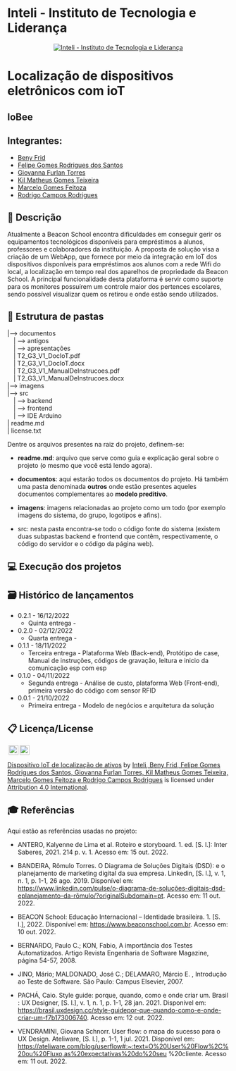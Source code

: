 # Inteli - Instituto de Tecnologia e Liderança 

<p align="center">
<a href= "https://www.inteli.edu.br/"><img src="https://www.inteli.edu.br/wp-content/uploads/2021/08/20172028/marca_1-2.png" alt="Inteli - Instituto de Tecnologia e Liderança" border="0"></a>
</p>

# Localização de dispositivos eletrônicos com ioT

## IoBee

## Integrantes: 
- <a href="https://www.linkedin.com/in/beny-frid-b70290254/">Beny Frid</a>
- <a href="https://www.linkedin.com/in/felipe-gomes-526186232/">Felipe Gomes Rodrigues dos Santos</a> 
- <a href="https://www.linkedin.com/in/giovanna-furlan-torres-378316182/">Giovanna Furlan Torres</a>
- <a href="https://www.linkedin.com/in/kil-matheus-gomes-teixeira-78257020a/">Kil Matheus Gomes Teixeira</a> 
- <a href="https://www.linkedin.com/in/marcelofeitoza7/">Marcelo Gomes Feitoza</a>
- <a href="https://www.linkedin.com/in/rodrigo-campos-8b70191ab/">Rodrigo Campos Rodrigues</a> 

## 📝 Descrição

Atualmente a Beacon School encontra dificuldades em conseguir gerir os equipamentos tecnológicos disponíveis para empréstimos a alunos, professores e colaboradores da instituição. A proposta de solução visa a criação de um WebApp, que fornece por meio da integração em IoT dos dispositivos disponíveis para empréstimos aos alunos com a rede Wifi do local, a localização em tempo real dos aparelhos de propriedade da Beacon School. A principal funcionalidade desta plataforma é servir como suporte para os monitores possuírem um controle maior dos pertences escolares, sendo possível visualizar quem os retirou e onde estão sendo utilizados.


## 📁 Estrutura de pastas

|--> documentos<br>
  &emsp;| --> antigos<br>
  &emsp;| --> apresentações<br>
  &emsp;| T2_G3_V1_DocIoT.pdf<br>
  &emsp;| T2_G3_V1_DocIoT.docx<br>
  &emsp;| T2_G3_V1_ManualDeInstrucoes.pdf<br>
  &emsp;| T2_G3_V1_ManualDeInstrucoes.docx<br>
|--> imagens<br>
|--> src<br>
  &emsp;| --> backend<br>
  &emsp;| --> frontend<br>
  &emsp;| --> IDE Arduino<br>
| readme.md<br>
| license.txt

Dentre os arquivos presentes na raiz do projeto, definem-se:

- <b>readme.md</b>: arquivo que serve como guia e explicação geral sobre o projeto (o mesmo que você está lendo agora).

- <b>documentos</b>: aqui estarão todos os documentos do projeto. Há também uma pasta denominada <b>outros</b> onde estão presentes aqueles documentos complementares ao <b>modelo preditivo</b>.

- <b>imagens</b>: imagens relacionadas ao projeto como um todo (por exemplo imagens do sistema, do grupo, logotipos e afins).

- src: nesta pasta encontra-se todo o código fonte do sistema (existem duas subpastas backend e frontend que contêm, respectivamente, o código do servidor e o código da página web).


## 💻 Execução dos projetos



## 🗃 Histórico de lançamentos

* 0.2.1 - 16/12/2022
    * Quinta entrega -
* 0.2.0 - 02/12/2022
    * Quarta entrega - 
* 0.1.1 - 18/11/2022
    * Terceira entrega - Plataforma Web (Back-end), Protótipo de case, Manual de instruções, códigos de gravação, leitura e inicio da comunicação esp com esp
* 0.1.0 - 04/11/2022
    * Segunda entrega - Análise de custo, plataforma Web (Front-end), primeira versão do código com sensor RFID
* 0.0.1 - 21/10/2022
    * Primeira entrega - Modelo de negócios e arquitetura da solução

## 📋 Licença/License

<img style="height:22px!important;margin-left:3px;vertical-align:text-bottom;" src="https://mirrors.creativecommons.org/presskit/icons/cc.svg?ref=chooser-v1"><img style="height:22px!important;margin-left:3px;vertical-align:text-bottom;" src="https://mirrors.creativecommons.org/presskit/icons/by.svg?ref=chooser-v1"><p xmlns:cc="http://creativecommons.org/ns#" xmlns:dct="http://purl.org/dc/terms/"><a property="dct:title" rel="cc:attributionURL" href="https://github.com/Spidus/Teste_Final_1">Dispositivo IoT de localização de ativos</a> by <a rel="cc:attributionURL dct:creator" property="cc:attributionName" href="https://www.yggbrasil.com.br/vr">Inteli, Beny Frid, Felipe Gomes Rodrigues dos Santos, Giovanna Furlan Torres, Kil Matheus Gomes Teixeira, Marcelo Gomes Feitoza e Rodrigo Campos Rodrigues</a> is licensed under <a href="http://creativecommons.org/licenses/by/4.0/?ref=chooser-v1" target="_blank" rel="license noopener noreferrer" style="display:inline-block;">Attribution 4.0 International</a>.</p>

## 🎓 Referências

Aqui estão as referências usadas no projeto:

- ANTERO, Kalyenne de Lima et al. Roteiro e storyboard. 1. ed. [S. l.]: Inter Saberes, 2021.
214 p. v. 1. Acesso em: 15 out. 2022.

- BANDEIRA, Rômulo Torres. O Diagrama de Soluções Digitais (DSD): e o planejamento de
marketing digital da sua empresa. Linkedin, [S. l.], v. 1, n. 1, p. 1-1, 26 ago. 2019.
Disponível em: https://www.linkedin.com/pulse/o-diagrama-de-soluções-digitais-dsd-eplanejamento-da-rômulo/?originalSubdomain=pt. Acesso em: 11 out. 2022.

- BEACON School: Educação Internacional – Identidade brasileira. 1. [S. l.], 2022.
Disponível em: https://www.beaconschool.com.br. Acesso em: 10 out. 2022.

- BERNARDO, Paulo C.; KON, Fabio, A importância dos Testes Automatizados. Artigo
Revista Engenharia de Software Magazine, página 54-57, 2008.

- JINO, Mário; MALDONADO, José C.; DELAMARO, Márcio E. , Introdução ao Teste de
Software. São Paulo: Campus Elsevier, 2007.

- PACHÁ, Caio. Style guide: porque, quando, como e onde criar um. Brasil : UX Designer,
[S. l.], v. 1, n. 1, p. 1-1, 28 jan. 2021. Disponível em: https://brasil.uxdesign.cc/style-guidepor-que-quando-como-e-onde-criar-um-f7b173006740. Acesso em: 12 out. 2022.

- VENDRAMINI, Giovana Schnorr. User flow: o mapa do sucesso para o UX Design.
Ateliware, [S. l.], p. 1-1, 1 jul. 2021. Disponível em: https://ateliware.com/blog/userflow#:~:text=O%20User%20Flow%2C%20ou%20Fluxo,as%20expectativas%20do%20seu
%20cliente. Acesso em: 11 out. 2022.

